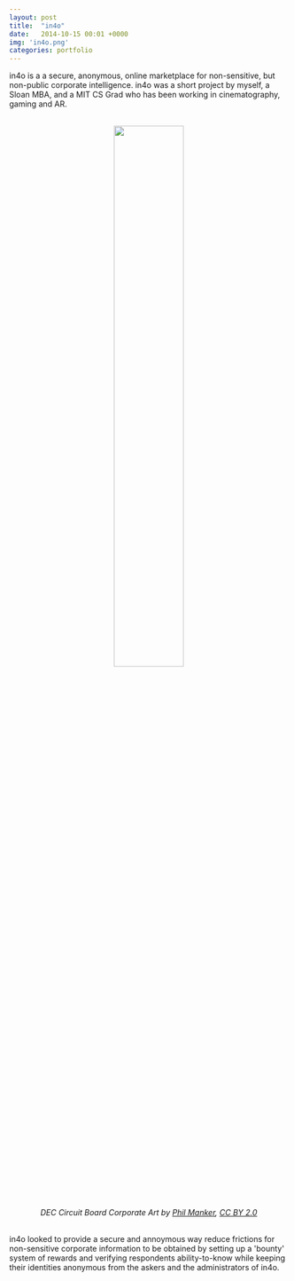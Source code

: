```yaml
---
layout: post
title:  "in4o"
date:   2014-10-15 00:01 +0000
img: 'in4o.png'
categories: portfolio
---
```


in4o is a a secure, anonymous, online marketplace for non-sensitive, but non-public corporate intelligence. in4o was a short project by myself, a Sloan MBA, and a MIT CS Grad who has been working in cinematography, gaming and AR.

<center>
<br/>
<img src="{{ site.url }}/assets/img/2014/in4o.jpg" style="width:50%">
<br/>
<cite>DEC Circuit Board Corporate Art by <a href="https://www.flickr.com/photos/philmanker/">Phil Manker</a>, <a href="https://creativecommons.org/licenses/by/2.0/">CC BY 2.0</a></cite>
</center>
<br/>

in4o looked to provide a secure and annoymous way reduce frictions for non-sensitive corporate information to be obtained by setting up a 'bounty' system of rewards and verifying respondents ability-to-know while keeping their identities anonymous from the askers and the administrators of in4o.